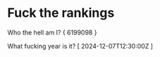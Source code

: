 # Fuck the rankings

Who the hell am I?
{ 6199098 }

What fucking year is it?
[ 2024-12-07T12:30:00Z ]
